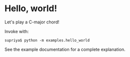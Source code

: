 # Hello, world!

Let's play a C-major chord!

Invoke with:

```
supriya$ python -m examples.hello_world
```

See the example documentation for a complete explanation.
